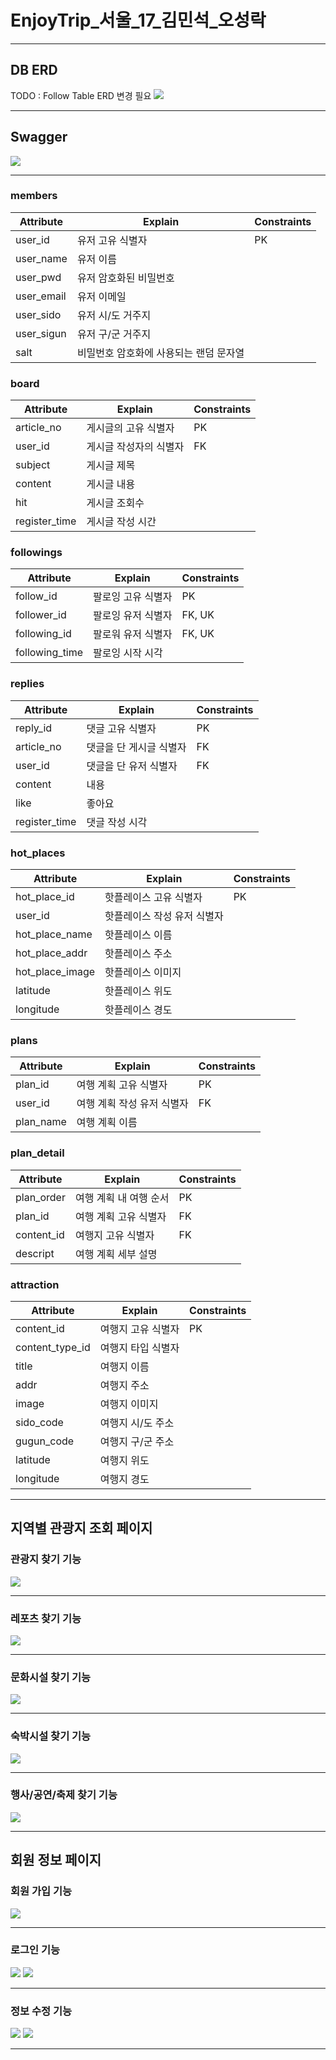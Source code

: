 # EnjoyTrip_서울_17_김민석_오성락

---
## DB ERD
TODO : Follow Table ERD 변경 필요
![](img/DB_ERD.png)


---
## Swagger
![](img/Swagger.png)


---
### members
| Attribute  | Explain               | Constraints |
|------------|-----------------------|-------------|
| user_id    | 유저 고유 식별자             | PK          |
| user_name  | 유저 이름                 |             |
| user_pwd   | 유저 암호화된 비밀번호          |             |
| user_email | 유저 이메일                |             |
| user_sido  | 유저 시/도 거주지            |             |
| user_sigun | 유저 구/군 거주지            |             |
| salt       | 비밀번호 암호화에 사용되는 랜덤 문자열 |             |


### board
| Attribute     | Explain      | Constraints |
|---------------|--------------|-------------|
| article_no    | 게시글의 고유 식별자  | PK          |
| user_id       | 게시글 작성자의 식별자 | FK          |
| subject       | 게시글 제목       |             |
| content       | 게시글 내용       |             |
| hit           | 게시글 조회수      |             |
| register_time | 게시글 작성 시간    |             |





### followings
| Attribute      | Explain    | Constraints |
|----------------|------------|-------------|
| follow_id      | 팔로잉 고유 식별자 | PK          |
| follower_id    | 팔로잉 유저 식별자 | FK, UK      |
| following_id   | 팔로워 유저 식별자 | FK, UK      |
| following_time | 팔로잉 시작 시각  |             |



### replies
| Attribute     | Explain       | Constraints |
|---------------|---------------|-------------|
| reply_id      | 댓글 고유 식별자     | PK          |
| article_no    | 댓글을 단 게시글 식별자 | FK          |
| user_id       | 댓글을 단 유저 식별자  | FK          |
| content       | 내용            |             |
| like          | 좋아요           |             |
| register_time | 댓글 작성 시각      |             |




### hot_places
| Attribute       | Explain         | Constraints |
|-----------------|-----------------|-------------|
| hot_place_id    | 핫플레이스 고유 식별자    | PK          |
| user_id         | 핫플레이스 작성 유저 식별자 |             |
| hot_place_name  | 핫플레이스 이름        |             |
| hot_place_addr  | 핫플레이스 주소        |             |
| hot_place_image | 핫플레이스 이미지       |             |
| latitude        | 핫플레이스 위도        |             |
| longitude       | 핫플레이스 경도        |             |



### plans
| Attribute       | Explain         | Constraints |
|-----------------|-----------------|-------------|
| plan_id         | 여행 계획 고유 식별자    | PK          |
| user_id         | 여행 계획 작성 유저 식별자 | FK          |
| plan_name       | 여행 계획 이름        |             |



### plan_detail
| Attribute  | Explain       | Constraints |
|------------|---------------|-------------|
| plan_order | 여행 계획 내 여행 순서 | PK          |
| plan_id    | 여행 계획 고유 식별자  | FK           |
| content_id | 여행지 고유 식별자     | FK           |
| descript   | 여행 계획 세부 설명   |             |




### attraction
| Attribute       | Explain    | Constraints |
|-----------------|------------|-------------|
| content_id      | 여행지 고유 식별자 | PK          |
| content_type_id | 여행지 타입 식별자 |             |
| title           | 여행지 이름     |             |
| addr            | 여행지 주소     |             |
| image           | 여행지 이미지    |             |
| sido_code       | 여행지 시/도 주소 |             |
| gugun_code      | 여행지 구/군 주소 |             |
| latitude        | 여행지 위도     |             |
| longitude       | 여행지 경도     |             |





---
## 지역별 관광지 조회 페이지



### 관광지 찾기 기능

![](img/관광지_관광.png)

---

### 레포츠 찾기 기능

![](img/관광지_레포츠.png)

---

### 문화시설 찾기 기능

![](img/관광지_문화.png)

---

### 숙박시설 찾기 기능

![](img/관광지_숙박.png)

---

### 행사/공연/축제 찾기 기능

![](img/관광지_축제.png)

---

## 회원 정보 페이지

### 회원 가입 기능

![](img/회원가입.png)

---

### 로그인 기능

![](img/로그인.png)
![](img/로그인완료.png)

---

### 정보 수정 기능

![](img/정보수정_비밀번호.png)
![](img/정보수정.png)

---
